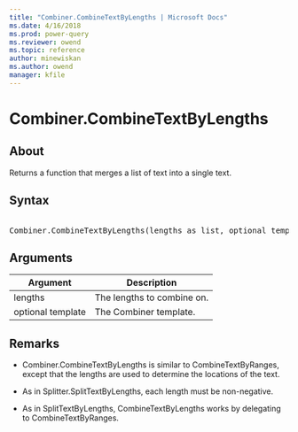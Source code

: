 ```yaml
---
title: "Combiner.CombineTextByLengths | Microsoft Docs"
ms.date: 4/16/2018
ms.prod: power-query
ms.reviewer: owend
ms.topic: reference
author: minewiskan
ms.author: owend
manager: kfile
---
```

# Combiner.CombineTextByLengths

  
## About  
Returns a function that merges a list of text into a single text.  
  
## Syntax

<pre> 
Combiner.CombineTextByLengths(lengths as list, optional template as nullable text) as function  
</pre> 
  
## Arguments  
  
|Argument|Description|  
|------------|---------------|  
|lengths|The lengths to combine on.|  
|optional template|The Combiner template.|  
  
## <a name="__toc360789947"></a>Remarks  
  
-   Combiner.CombineTextByLengths  is similar to CombineTextByRanges, except that the lengths are used to determine the locations of the text.  
  
-   As in Splitter.SplitTextByLengths, each length must be non-negative.  
  
-   As in SplitTextByLengths, CombineTextByLengths works by delegating to CombineTextByRanges.  
  
